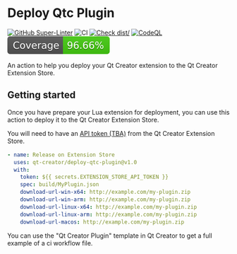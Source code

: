 # Deploy Qtc Plugin

[![GitHub Super-Linter](https://github.com/qt-creator/deploy-qtc-plugin/actions/workflows/linter.yml/badge.svg)](https://github.com/super-linter/super-linter)
![CI](https://github.com/qt-creator/deploy-qtc-plugin/actions/workflows/ci.yml/badge.svg)
[![Check dist/](https://github.com/qt-creator/deploy-qtc-plugin/actions/workflows/check-dist.yml/badge.svg)](https://github.com/qt-creator/deploy-qtc-plugin/actions/workflows/check-dist.yml)
[![CodeQL](https://github.com/qt-creator/deploy-qtc-plugin/actions/workflows/codeql-analysis.yml/badge.svg)](https://github.com/qt-creator/deploy-qtc-plugin/actions/workflows/codeql-analysis.yml)
[![Coverage](./badges/coverage.svg)](./badges/coverage.svg)

An action to help you deploy your Qt Creator extension to the Qt Creator
Extension Store.

## Getting started

Once you have prepare your Lua extension for deployment, you can use this action
to deploy it to the Qt Creator Extension Store.

You will need to have an [API token (TBA)](http://link-to-api-token-settings)
from the Qt Creator Extension Store.

```yaml
- name: Release on Extension Store
  uses: qt-creator/deploy-qtc-plugin@v1.0
  with:
    token: ${{ secrets.EXTENSION_STORE_API_TOKEN }}
    spec: build/MyPlugin.json
    download-url-win-x64: http://example.com/my-plugin.zip
    download-url-win-arm: http://example.com/my-plugin.zip
    download-url-linux-x64: http://example.com/my-plugin.zip
    download-url-linux-arm: http://example.com/my-plugin.zip
    download-url-macos: http://example.com/my-plugin.zip
```

You can use the "Qt Creator Plugin" template in Qt Creator to get a full example
of a ci workflow file.
